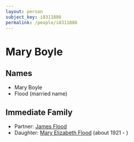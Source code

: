 ```yaml
---
layout: person
subject_key: i8311886
permalink: /people/i8311886
---
```


# Mary Boyle

## Names

* Mary Boyle
* Flood (married name)

## Immediate Family

* Partner: [James Flood](./@27080584@-james-flood-b-d.md)
* Daughter: [Mary Elizabeth Flood](./@28471390@-mary-elizabeth-flood-b1921-d.md) (about 1921 - )

